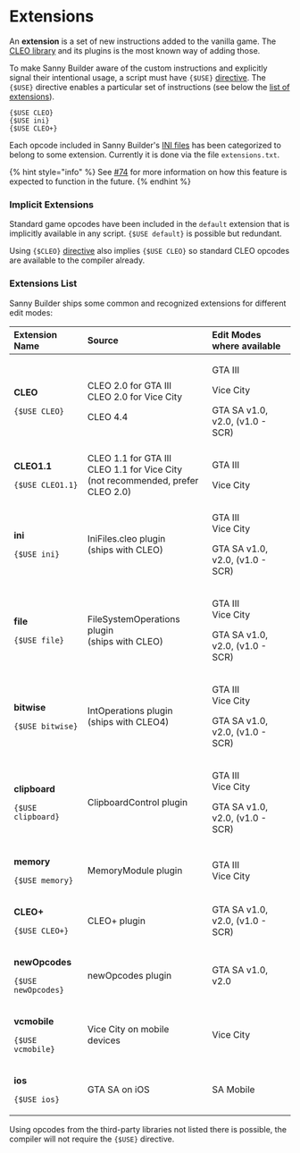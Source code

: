 # Extensions

An **extension** is a set of new instructions added to the vanilla game. The [CLEO library](https://cleo.li) and its plugins is the most known way of adding those. 

To make Sanny Builder aware of the custom instructions and explicitly signal their intentional usage, a script must have `{$USE}` [directive](../coding/directives.md#usduse). The `{$USE}` directive enables a particular set of instructions \(see below the [list of extensions](extensions.md#extensions-list)\).

```text
{$USE CLEO}
{$USE ini}
{$USE CLEO+}
```

Each opcode included in Sanny Builder's [INI files](opcodes-list-scm.ini.md) has been categorized to belong to some extension. Currently it is done via the file `extensions.txt`. 

{% hint style="info" %}
See [\#74](https://github.com/sannybuilder/dev/issues/74) for more information on how this feature is expected to function in the future.
{% endhint %}

### Implicit Extensions

Standard game opcodes have been included in the `default` extension that is implicitly available in any script. `{$USE default}` is possible but redundant. 

Using `{$CLEO}` [directive](../coding/directives.md#usdcleo) also implies `{$USE CLEO}` so standard CLEO opcodes are available to the compiler already.

### Extensions List

Sanny Builder ships some common and recognized extensions for different edit modes:

<table>
  <thead>
    <tr>
      <th style="text-align:left">Extension Name</th>
      <th style="text-align:left">Source</th>
      <th style="text-align:left">Edit Modes where available</th>
    </tr>
  </thead>
  <tbody>
    <tr>
      <td style="text-align:left">
        <p><b>CLEO</b>
        </p>
        <p><code>{$USE CLEO}</code>
        </p>
      </td>
      <td style="text-align:left">
        <p>CLEO 2.0 for GTA III
          <br />CLEO 2.0 for Vice City</p>
        <p>CLEO 4.4</p>
      </td>
      <td style="text-align:left">
        <p>GTA III</p>
        <p>Vice City</p>
        <p>GTA SA v1.0, v2.0, (v1.0 - SCR)</p>
      </td>
    </tr>
    <tr>
      <td style="text-align:left">
        <p><b>CLEO1.1</b>
        </p>
        <p><code>{$USE CLEO1.1}</code>
        </p>
      </td>
      <td style="text-align:left">CLEO 1.1 for GTA III
        <br />CLEO 1.1 for Vice City
        <br />(not recommended, prefer CLEO 2.0)</td>
      <td style="text-align:left">
        <p>GTA III</p>
        <p>Vice City</p>
        <p></p>
      </td>
    </tr>
    <tr>
      <td style="text-align:left">
        <p><b>ini</b>
        </p>
        <p><code>{$USE ini}</code>
        </p>
      </td>
      <td style="text-align:left">IniFiles.cleo plugin
        <br />(ships with CLEO)</td>
      <td style="text-align:left">
        <p>GTA III
          <br />Vice City</p>
        <p>GTA SA v1.0, v2.0, (v1.0 - SCR)</p>
      </td>
    </tr>
    <tr>
      <td style="text-align:left">
        <p><b>file</b>
        </p>
        <p><code>{$USE file}</code>
        </p>
      </td>
      <td style="text-align:left">FileSystemOperations plugin
        <br />(ships with CLEO)</td>
      <td style="text-align:left">
        <p>GTA III
          <br />Vice City</p>
        <p>GTA SA v1.0, v2.0, (v1.0 - SCR)</p>
      </td>
    </tr>
    <tr>
      <td style="text-align:left">
        <p><b>bitwise</b>
        </p>
        <p><code>{$USE bitwise}</code>
        </p>
      </td>
      <td style="text-align:left">IntOperations plugin
        <br />(ships with CLEO4)</td>
      <td style="text-align:left">
        <p>GTA III
          <br />Vice City</p>
        <p>GTA SA v1.0, v2.0, (v1.0 - SCR)</p>
      </td>
    </tr>
    <tr>
      <td style="text-align:left">
        <p><b>clipboard</b>
        </p>
        <p><code>{$USE clipboard}</code>
        </p>
      </td>
      <td style="text-align:left">ClipboardControl plugin</td>
      <td style="text-align:left">
        <p>GTA III
          <br />Vice City</p>
        <p>GTA SA v1.0, v2.0, (v1.0 - SCR)</p>
      </td>
    </tr>
    <tr>
      <td style="text-align:left">
        <p><b>memory</b>
        </p>
        <p><code>{$USE memory}</code>
        </p>
      </td>
      <td style="text-align:left">MemoryModule plugin</td>
      <td style="text-align:left">GTA III
        <br />Vice City</td>
    </tr>
    <tr>
      <td style="text-align:left">
        <p><b>CLEO+</b>
        </p>
        <p><code>{$USE CLEO+}</code>
        </p>
      </td>
      <td style="text-align:left">CLEO+ plugin</td>
      <td style="text-align:left">GTA SA v1.0, v2.0, (v1.0 - SCR)</td>
    </tr>
    <tr>
      <td style="text-align:left">
        <p><b>newOpcodes</b>
        </p>
        <p><code>{$USE newOpcodes}</code>
        </p>
      </td>
      <td style="text-align:left">newOpcodes plugin</td>
      <td style="text-align:left">GTA SA v1.0, v2.0</td>
    </tr>
    <tr>
      <td style="text-align:left">
        <p><b>vcmobile</b>
        </p>
        <p><code>{$USE vcmobile}</code>
        </p>
      </td>
      <td style="text-align:left">Vice City on mobile devices</td>
      <td style="text-align:left">Vice City</td>
    </tr>
    <tr>
      <td style="text-align:left">
        <p><b>ios</b>
        </p>
        <p><code>{$USE ios}</code>
        </p>
      </td>
      <td style="text-align:left">GTA SA on iOS</td>
      <td style="text-align:left">SA Mobile</td>
    </tr>
  </tbody>
</table>

Using opcodes from the third-party libraries not listed there is possible, the compiler will not require the `{$USE}` directive.

